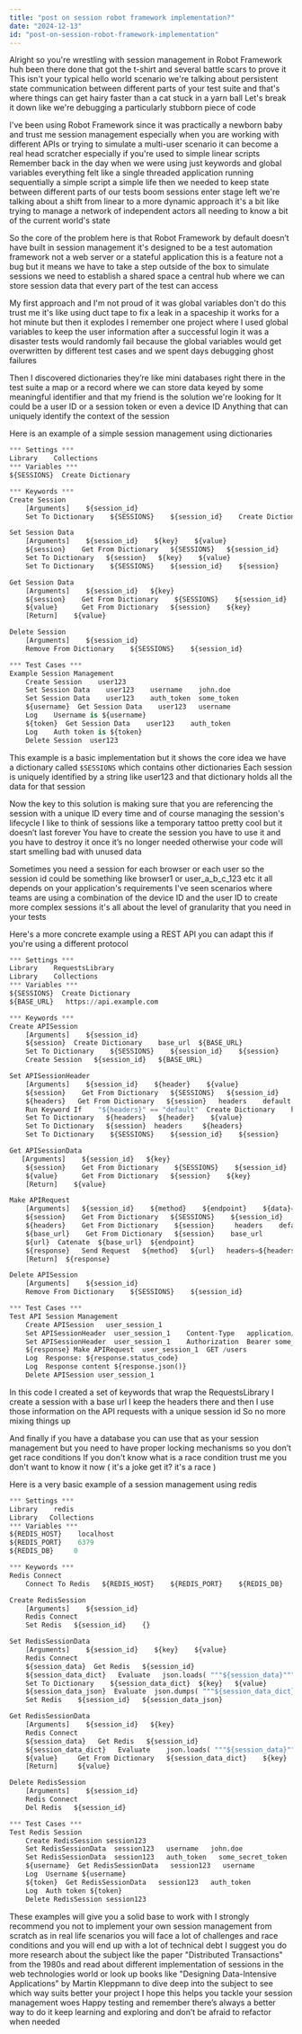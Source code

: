 ```yaml
---
title: "post on session robot framework implementation?"
date: "2024-12-13"
id: "post-on-session-robot-framework-implementation"
---
```


Alright so you're wrestling with session management in Robot Framework huh been there done that got the t-shirt and several battle scars to prove it This isn't your typical hello world scenario we're talking about persistent state communication between different parts of your test suite and that's where things can get hairy faster than a cat stuck in a yarn ball Let's break it down like we're debugging a particularly stubborn piece of code

I've been using Robot Framework since it was practically a newborn baby and trust me session management especially when you are working with different APIs or trying to simulate a multi-user scenario it can become a real head scratcher especially if you're used to simple linear scripts Remember back in the day when we were using just keywords and global variables everything felt like a single threaded application running sequentially a simple script a simple life then we needed to keep state between different parts of our tests boom sessions enter stage left we're talking about a shift from linear to a more dynamic approach it's a bit like trying to manage a network of independent actors all needing to know a bit of the current world's state

So the core of the problem here is that Robot Framework by default doesn’t have built in session management it's designed to be a test automation framework not a web server or a stateful application this is a feature not a bug but it means we have to take a step outside of the box to simulate sessions we need to establish a shared space a central hub where we can store session data that every part of the test can access

My first approach and I'm not proud of it was global variables don't do this trust me it's like using duct tape to fix a leak in a spaceship it works for a hot minute but then it explodes I remember one project where I used global variables to keep the user information after a successful login it was a disaster tests would randomly fail because the global variables would get overwritten by different test cases and we spent days debugging ghost failures

Then I discovered dictionaries they’re like mini databases right there in the test suite a map or a record where we can store data keyed by some meaningful identifier and that my friend is the solution we're looking for It could be a user ID or a session token or even a device ID Anything that can uniquely identify the context of the session

Here is an example of a simple session management using dictionaries

```python
*** Settings ***
Library    Collections
*** Variables ***
${SESSIONS}  Create Dictionary

*** Keywords ***
Create Session
    [Arguments]    ${session_id}
    Set To Dictionary    ${SESSIONS}    ${session_id}    Create Dictionary

Set Session Data
    [Arguments]    ${session_id}    ${key}    ${value}
    ${session}    Get From Dictionary   ${SESSIONS}   ${session_id}
    Set To Dictionary   ${session}   ${key}    ${value}
    Set To Dictionary    ${SESSIONS}    ${session_id}    ${session}

Get Session Data
    [Arguments]    ${session_id}   ${key}
    ${session}    Get From Dictionary    ${SESSIONS}    ${session_id}
    ${value}      Get From Dictionary   ${session}    ${key}
    [Return]    ${value}

Delete Session
    [Arguments]    ${session_id}
    Remove From Dictionary    ${SESSIONS}    ${session_id}

*** Test Cases ***
Example Session Management
    Create Session    user123
    Set Session Data    user123    username    john.doe
    Set Session Data    user123    auth_token  some_token
    ${username}  Get Session Data    user123   username
    Log    Username is ${username}
    ${token}  Get Session Data    user123    auth_token
    Log    Auth token is ${token}
    Delete Session  user123

```

This example is a basic implementation but it shows the core idea we have a dictionary called `$SESSIONS` which contains other dictionaries Each session is uniquely identified by a string like user123 and that dictionary holds all the data for that session

Now the key to this solution is making sure that you are referencing the session with a unique ID every time and of course managing the session's lifecycle I like to think of sessions like a temporary tattoo pretty cool but it doesn’t last forever You have to create the session you have to use it and you have to destroy it once it’s no longer needed otherwise your code will start smelling bad with unused data

Sometimes you need a session for each browser or each user so the session id could be something like browser1 or user_a_b_c_123 etc it all depends on your application's requirements I've seen scenarios where teams are using a combination of the device ID and the user ID to create more complex sessions it's all about the level of granularity that you need in your tests

Here's a more concrete example using a REST API you can adapt this if you're using a different protocol

```python
*** Settings ***
Library    RequestsLibrary
Library    Collections
*** Variables ***
${SESSIONS}  Create Dictionary
${BASE_URL}   https://api.example.com

*** Keywords ***
Create APISession
    [Arguments]    ${session_id}
    ${session}  Create Dictionary    base_url  ${BASE_URL}
    Set To Dictionary    ${SESSIONS}    ${session_id}    ${session}
    Create Session   ${session_id}   ${BASE_URL}

Set APISessionHeader
    [Arguments]    ${session_id}    ${header}    ${value}
    ${session}    Get From Dictionary   ${SESSIONS}   ${session_id}
    ${headers}   Get From Dictionary   ${session}   headers    default
    Run Keyword If    "${headers}" == "default"  Create Dictionary    headers
    Set To Dictionary   ${headers}   ${header}    ${value}
    Set To Dictionary   ${session}  headers     ${headers}
    Set To Dictionary    ${SESSIONS}    ${session_id}    ${session}

Get APISessionData
   [Arguments]    ${session_id}   ${key}
    ${session}    Get From Dictionary    ${SESSIONS}    ${session_id}
    ${value}      Get From Dictionary   ${session}    ${key}
    [Return]    ${value}

Make APIRequest
    [Arguments]   ${session_id}    ${method}    ${endpoint}    ${data}=None
    ${session}    Get From Dictionary   ${SESSIONS}    ${session_id}
    ${headers}    Get From Dictionary    ${session}     headers    default
    ${base_url}    Get From Dictionary   ${session}    base_url
    ${url}  Catenate  ${base_url}  ${endpoint}
    ${response}   Send Request   ${method}   ${url}   headers=${headers}  json=${data}
    [Return]  ${response}

Delete APISession
    [Arguments]    ${session_id}
    Remove From Dictionary    ${SESSIONS}    ${session_id}

*** Test Cases ***
Test API Session Management
    Create APISession   user_session_1
    Set APISessionHeader  user_session_1    Content-Type   application/json
    Set APISessionHeader  user_session_1    Authorization  Bearer some_auth_token
    ${response} Make APIRequest  user_session_1  GET /users
    Log  Response: ${response.status_code}
    Log  Response content ${response.json()}
    Delete APISession user_session_1

```

In this code I created a set of keywords that wrap the RequestsLibrary I create a session with a base url I keep the headers there and then I use those information on the API requests with a unique session id So no more mixing things up

And finally if you have a database you can use that as your session management but you need to have proper locking mechanisms so you don’t get race conditions If you don't know what is a race condition trust me you don't want to know it now ( it's a joke get it? it's a race )

Here is a very basic example of a session management using redis

```python
*** Settings ***
Library    redis
Library   Collections
*** Variables ***
${REDIS_HOST}    localhost
${REDIS_PORT}    6379
${REDIS_DB}     0

*** Keywords ***
Redis Connect
    Connect To Redis   ${REDIS_HOST}    ${REDIS_PORT}    ${REDIS_DB}

Create RedisSession
    [Arguments]    ${session_id}
    Redis Connect
    Set Redis   ${session_id}    {}

Set RedisSessionData
    [Arguments]    ${session_id}    ${key}    ${value}
    Redis Connect
    ${session_data}  Get Redis   ${session_id}
    ${session_data_dict}   Evaluate   json.loads( """${session_data}""" )    json
    Set To Dictionary    ${session_data_dict}  ${key}   ${value}
    ${session_data_json}  Evaluate  json.dumps( """${session_data_dict}""" )   json
    Set Redis    ${session_id}   ${session_data_json}

Get RedisSessionData
    [Arguments]    ${session_id}   ${key}
    Redis Connect
    ${session_data}   Get Redis   ${session_id}
    ${session_data_dict}   Evaluate    json.loads( """${session_data}""" )   json
    ${value}     Get From Dictionary   ${session_data_dict}    ${key}
    [Return]     ${value}

Delete RedisSession
    [Arguments]    ${session_id}
    Redis Connect
    Del Redis   ${session_id}

*** Test Cases ***
Test Redis Session
    Create RedisSession session123
    Set RedisSessionData  session123   username   john.doe
    Set RedisSessionData  session123   auth_token   some_secret_token
    ${username}  Get RedisSessionData   session123   username
    Log  Username ${username}
    ${token}  Get RedisSessionData   session123   auth_token
    Log  Auth token ${token}
    Delete RedisSession session123

```
These examples will give you a solid base to work with I strongly recommend you not to implement your own session management from scratch as in real life scenarios you will face a lot of challenges and race conditions and you will end up with a lot of technical debt I suggest you do more research about the subject like the paper "Distributed Transactions" from the 1980s and read about different implementation of sessions in the web technologies world or look up books like "Designing Data-Intensive Applications" by Martin Kleppmann to dive deep into the subject to see which way suits better your project I hope this helps you tackle your session management woes Happy testing and remember there’s always a better way to do it keep learning and exploring and don’t be afraid to refactor when needed
